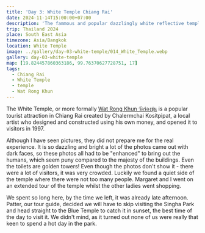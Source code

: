 ```yaml
---
title: 'Day 3: White Temple Chiang Rai'
date: 2024-11-14T15:00:00+07:00
description: 'The fammous and popular dazzlingly white reflective temple in Chiang Rai.'
trip: Thailand 2024
place: South East Asia
timezone: Asia/Bangkok
location: White Temple
image: ../gallery/day-03-white-temple/014_White_Temple.webp
gallery: day-03-white-temple
map: [19.824457860363186, 99.76370627728751, 17]
tags:
  - Chiang Rai
  - White Temple
  - temple
  - Wat Rong Khun
---
```


The White Temple, or more formally [Wat Rong Khun วัดร่องขุ่น](https://www.tourismthailand.org/Attraction/wat-rong-khun) is a popular tourist attraction in Chiang Rai created by Chalermchai Kositpipat, a local artist who designed and constructed using his own money, and opened it to visitors in 1997.

Although I have seen pictures, they did not prepare me for the real experience. It is so dazzling and bright a lot of the photos came out with dark faces, so these photos all had to be "enhanced" to bring out the humans, which seem puny compared to the majesty of the buildings. Even the toilets are golden towers! Even though the photos don't show it - there were a lot of visitors, it was very crowded. Luckily we found a quiet side of the temple where there were not too many people. Margaret and I went on an extended tour of the temple whilst the other ladies went shopping.

We spent so long here, by the time we left, it was already late afternoon. Patter, our tour guide, decided we will have to skip visiting the Singha Park and head straight to the Blue Temple to catch it in sunset, the best time of the day to visit it. We didn't mind, as it turned out none of us were really that keen to spend a hot day in the park.

